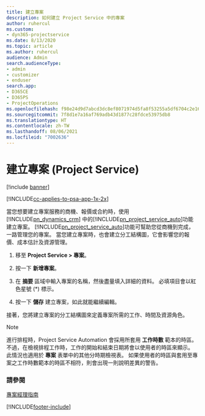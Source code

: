 ```yaml
---
title: 建立專案
description: 如何建立 Project Service 中的專案
author: ruhercul
ms.custom:
- dyn365-projectservice
ms.date: 8/13/2020
ms.topic: article
ms.author: ruhercul
audience: Admin
search.audienceType:
- admin
- customizer
- enduser
search.app:
- D365CE
- D365PS
- ProjectOperations
ms.openlocfilehash: f98e24d9d7abcd3dc8ef8071974d5fa8f53255a5df6704c2e166b0831a5935f1
ms.sourcegitcommit: 7f8d1e7a16af769adb43d1877c28fdce53975db8
ms.translationtype: HT
ms.contentlocale: zh-TW
ms.lasthandoff: 08/06/2021
ms.locfileid: "7002636"
---
```

# <a name="create-a-project-project-service"></a>建立專案 (Project Service)

[!include [banner](../includes/psa-now-project-operations.md)]

[!INCLUDE[cc-applies-to-psa-app-1x-2x](../includes/cc-applies-to-psa-app-1x-2x.md)]

當您想要建立專案服務的商機、報價或合約時，使用 [!INCLUDE[pn_dynamics_crm](../includes/pn-dynamics-crm.md)] 中的[!INCLUDE[pn_project_service_auto](../includes/pn-project-service-auto.md)]功能建立專案。 [!INCLUDE[pn_project_service_auto](../includes/pn-project-service-auto.md)]功能可幫助您從商機到完成，一路管理您的專案。 當您建立專案時，也會建立分工結構圖，它會影響您的報價、成本估計及資源管理。  
  
1.  移至 **Project Service > 專案**。  
  
2.  按一下 **新增專案**。  
  
3.  在 **摘要** 區域中輸入專案的名稱，然後盡量填入詳細的資料。 必填項目會以紅色星號 (*) 標示。  
  
4.  按一下 **儲存** 建立專案，如此就能繼續編輯。  
  
接著，您將建立專案的分工結構圖來定義專案所需的工作、時間及資源角色。  

> [!NOTE]
> 進行排程時，Project Service Automation 會採用所套用 **工作時數** 範本的時區。 不過，在檢視排程工作時，工作的開始和結束日期將會以使用者的時區來顯示。 此情況也適用於 **專案** 表單中的其他分時期檢視表。 如果使用者的時區與套用至專案之工作時數範本的時區不相符，則會出現一則說明差異的警告。 
  
### <a name="see-also"></a>請參閱  
 [專案經理指南](../psa/project-manager-guide.md)


[!INCLUDE[footer-include](../includes/footer-banner.md)]